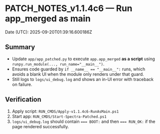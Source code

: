 # PATCH_NOTES_v1.1.4c6 — Run app_merged as __main__
Date (UTC): 2025-09-20T01:39:16.600186Z

## Summary
- Update `app/app_patched.py` to execute `app.app_merged` **as a script** using `runpy.run_module(..., run_name="__main__")`.
- Ensures code guarded by `if __name__ == "__main__":` runs, which avoids a blank UI when the module only renders under that guard.
- Still logs to `logs/ui_debug.log` and shows an in-UI error with traceback on failure.

## Verification
1. Apply script: `RUN_CMDS/Apply-v1.1.4c6-RunAsMain.ps1`
2. Start app: `RUN_CMDS/Start-Spectra-Patched.ps1`
3. `logs/ui_debug.log` should contain `=== BOOT:` and then `=== RUN_OK:` if the page rendered successfully.
